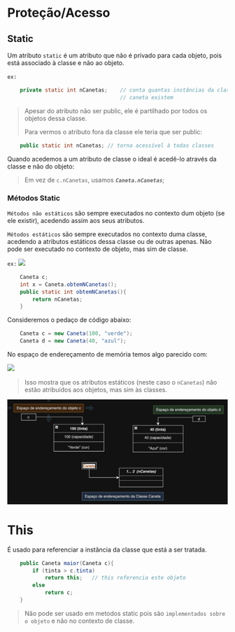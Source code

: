 
# Proteção/Acesso

## Static

Um atributo `static` é um atributo que não é privado para cada objeto, pois está associado à classe e não ao objeto.

`ex:` 
```java 
	private static int nCanetas;  	// conta quantas instâncias da classe
	 								// caneta existem
```

> Apesar do atributo não ser public, ele é partilhado por todos os objetos dessa classe.
>
> Para vermos o atributo fora da classe ele teria que ser public:

```java
	public static int nCanetas; // torna acessível à todas classes

```


Quando acedemos a um atributo de classe o ideal é acedê-lo através da classe e não do objeto:

> Em vez de `c.nCanetas`, usamos ***`Caneta.nCanetas`***;

### Métodos Static

`Métodos não estáticos` são sempre executados no contexto dum objeto (se ele existir), acedendo assim aos seus atributos.

`Métodos estáticos` são sempre executados no contexto duma classe, acedendo a atributos estáticos dessa classe ou de outras apenas. Não pode ser executado no contexto de objeto, mas sim de classe.

`ex:`
![](Classecaneta03.png)
```java 
	Caneta c;
	int x = Caneta.obtemNCanetas();
	public static int obtemNCanetas(){
		return nCanetas;
	}
```

Consideremos o pedaço de código abaixo:
```java
	Caneta c = new Caneta(100, "verde");
	Caneta d = new Caneta(40, "azul");
```

No espaço de endereçamento de memória temos algo parecido com:

![](mem03.png)

> Isso mostra que os atributos estáticos (neste caso o `nCanetas`) não estão atribuídos aos objetos, mas sim às classes.

![](mem3.png)

# This

É usado para referenciar a instância da classe que está a ser tratada.

```java
	public Caneta maior(Caneta c){
		if (tinta > c.tinta)
			return this;   // this referencia este objeto
		else
			return c;
	}
```

> Não pode ser usado em metodos static pois são `implementados sobre o objeto` e não no contexto de classe.

	

